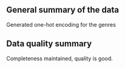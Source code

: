 ## General summary of the data
Generated one-hot encoding for the genres
## Data quality summary
Completeness maintained, quality is good.
